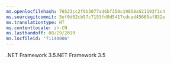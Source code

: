 ```yaml
---
ms.openlocfilehash: 76523cc2f9b3077ad6bf350c19858a521193f1c4
ms.sourcegitcommit: 5ef0d02cb57c7153fd9d5417cdcad45665af832e
ms.translationtype: HT
ms.contentlocale: zh-CN
ms.lasthandoff: 08/29/2019
ms.locfileid: "71140006"
---
```

<span data-ttu-id="32c50-101">.NET Framework 3.5</span><span class="sxs-lookup"><span data-stu-id="32c50-101">.NET Framework 3.5</span></span>